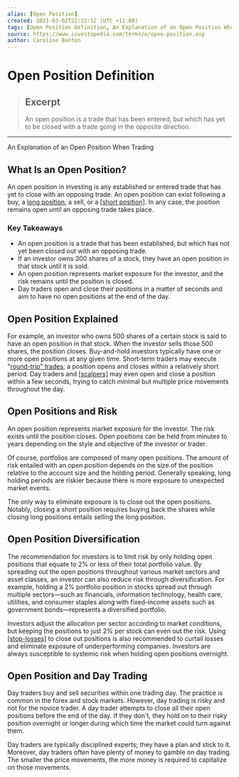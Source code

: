 ```yaml
---
alias: [Open Position]
created: 2021-03-02T22:22:12 (UTC +11:00)
tags: [Open Position Definition, An Explanation of an Open Position When Trading]
source: https://www.investopedia.com/terms/o/open-position.asp
author: Caroline Banton
---
```


# Open Position Definition

> ## Excerpt
> An open position is a trade that has been entered, but which has yet to be closed with a trade going in the opposite direction.

---

An Explanation of an Open Position When Trading
## What Is an Open Position?

An open position in investing is any established or entered trade that has yet to close with an opposing trade. An open position can exist following a buy, a [long position](https://www.investopedia.com/terms/l/long.asp), a sell, or a [[short position]](https://www.investopedia.com/terms/s/short.asp). In any case, the position remains open until an opposing trade takes place.

### Key Takeaways

-   An open position is a trade that has been established, but which has not yet been closed out with an opposing trade.
-   If an investor owns 300 shares of a stock, they have an open position in that stock until it is sold.
-   An open position represents market exposure for the investor, and the risk remains until the position is closed.
-   Day traders open and close their positions in a matter of seconds and aim to have no open positions at the end of the day.

## Open Position Explained

For example, an investor who owns 500 shares of a certain stock is said to have an open position in that stock. When the investor sells those 500 shares, the position closes. Buy-and-hold investors typically have one or more open positions at any given time. Short-term traders may execute "[round-trip" trades](https://www.investopedia.com/terms/r/round-triptrades.asp); a position opens and closes within a relatively short period. Day traders and [[scalpers]](https://www.investopedia.com/terms/s/scalpers.asp) may even open and close a position within a few seconds, trying to catch minimal but multiple price movements throughout the day.

## Open Positions and Risk

An open position represents market exposure for the investor. The risk exists until the position closes. Open positions can be held from minutes to years depending on the style and objective of the investor or trader.

Of course, portfolios are composed of many open positions. The amount of risk entailed with an open position depends on the size of the position relative to the account size and the holding period. Generally speaking, long holding periods are riskier because there is more exposure to unexpected market events.

The only way to eliminate exposure is to close out the open positions. Notably, closing a short position requires buying back the shares while closing long positions entails selling the long position.

## Open Position Diversification

The recommendation for investors is to limit risk by only holding open positions that equate to 2% or less of their total portfolio value. By spreading out the open positions throughout various market sectors and asset classes, an investor can also reduce risk through diversification. For example, holding a 2% portfolio position in stocks spread out through multiple sectors—such as financials, information technology, health care, utilities, and consumer staples along with fixed-income assets such as government bonds—represents a diversified portfolio.

Investors adjust the allocation per sector according to market conditions, but keeping the positions to just 2% per stock can even out the risk. Using [[stop-losses]](https://www.investopedia.com/terms/s/stop-lossorder.asp) to close out positions is also recommended to curtail losses and eliminate exposure of underperforming companies. Investors are always susceptible to systemic risk when holding open positions overnight.

## Open Position and Day Trading

Day traders buy and sell securities within one trading day. The practice is common in the forex and stock markets. However, day trading is risky and not for the novice trader. A day trader attempts to close all their open positions before the end of the day. If they don't, they hold on to their risky position overnight or longer during which time the market could turn against them.

Day traders are typically disciplined experts; they have a plan and stick to it. Moreover, day traders often have plenty of money to gamble on day trading. The smaller the price movements, the more money is required to capitalize on those movements.
